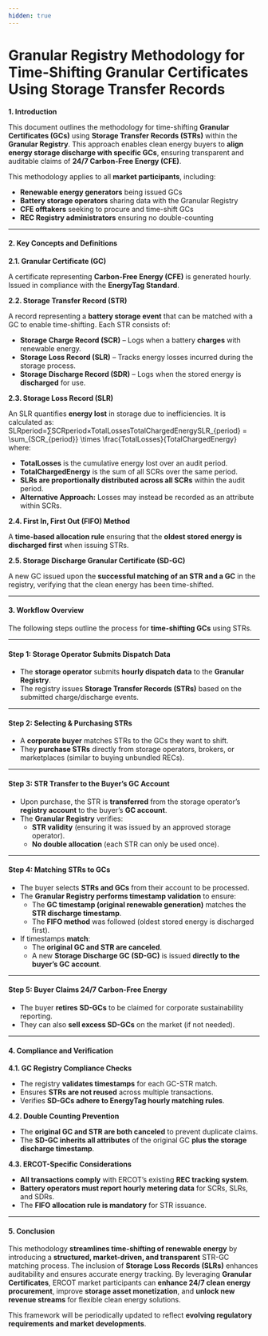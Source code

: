 ```yaml
---
hidden: true
---
```


# Granular Registry Methodology for Time-Shifting Granular Certificates Using Storage Transfer Records

**1. Introduction**

This document outlines the methodology for time-shifting **Granular Certificates (GCs)** using **Storage Transfer Records (STRs)** within the **Granular Registry**. This approach enables clean energy buyers to **align energy storage discharge with specific GCs**, ensuring transparent and auditable claims of **24/7 Carbon-Free Energy (CFE)**.

This methodology applies to all **market participants**, including:

* **Renewable energy generators** being issued GCs
* **Battery storage operators** sharing data with the Granular Registry
* **CFE offtakers** seeking to procure and time-shift GCs
* **REC Registry administrators** ensuring no double-counting

***

#### **2. Key Concepts and Definitions**

**2.1. Granular Certificate (GC)**

A certificate representing **Carbon-Free Energy (CFE)** is generated hourly. Issued in compliance with the **EnergyTag Standard**.

**2.2. Storage Transfer Record (STR)**

A record representing a **battery storage event** that can be matched with a GC to enable time-shifting. Each STR consists of:

* **Storage Charge Record (SCR)** – Logs when a battery **charges** with renewable energy.
* **Storage Loss Record (SLR)** – Tracks energy losses incurred during the storage process.
* **Storage Discharge Record (SDR)** – Logs when the stored energy is **discharged** for use.

**2.3. Storage Loss Record (SLR)**

An SLR quantifies **energy lost** in storage due to inefficiencies. It is calculated as:\
SLRperiod=∑SCRperiod×TotalLossesTotalChargedEnergySLR\_{period} = \sum\_{SCR\_{period\}} \times \frac{TotalLosses}{TotalChargedEnergy}\
where:

* **TotalLosses** is the cumulative energy lost over an audit period.
* **TotalChargedEnergy** is the sum of all SCRs over the same period.
* **SLRs are proportionally distributed across all SCRs** within the audit period.
* **Alternative Approach:** Losses may instead be recorded as an attribute within SCRs.

**2.4. First In, First Out (FIFO) Method**

A **time-based allocation rule** ensuring that the **oldest stored energy is discharged first** when issuing STRs.

**2.5. Storage Discharge Granular Certificate (SD-GC)**

A new GC issued upon the **successful matching of an STR and a GC** in the registry, verifying that the clean energy has been time-shifted.

***

#### **3. Workflow Overview**

The following steps outline the process for **time-shifting GCs** using STRs.

***

#### **Step 1: Storage Operator Submits Dispatch Data**

* The **storage operator** submits **hourly dispatch data** to the **Granular Registry**.
* The registry issues **Storage Transfer Records (STRs)** based on the submitted charge/discharge events.

***

#### **Step 2: Selecting & Purchasing STRs**

* A **corporate buyer** matches STRs to the GCs they want to shift.
* They **purchase STRs** directly from storage operators, brokers, or marketplaces (similar to buying unbundled RECs).

***

#### **Step 3: STR Transfer to the Buyer’s GC Account**

* Upon purchase, the STR is **transferred** from the storage operator’s **registry account** to the buyer’s **GC account**.
* The **Granular Registry** verifies:
  * **STR validity** (ensuring it was issued by an approved storage operator).
  * **No double allocation** (each STR can only be used once).

***

#### **Step 4: Matching STRs to GCs**

* The buyer selects **STRs and GCs** from their account to be processed.
* The **Granular Registry performs timestamp validation** to ensure:
  * The **GC timestamp (original renewable generation)** matches the **STR discharge timestamp**.
  * The **FIFO method** was followed (oldest stored energy is discharged first).
* If timestamps **match**:
  * The **original GC and STR are canceled**.
  * A new **Storage Discharge GC (SD-GC)** is issued **directly to the buyer’s GC account**.

***

#### **Step 5: Buyer Claims 24/7 Carbon-Free Energy**

* The buyer **retires SD-GCs** to be claimed for corporate sustainability reporting.
* They can also **sell excess SD-GCs** on the market (if not needed).

***

#### **4. Compliance and Verification**

**4.1. GC Registry Compliance Checks**

* The registry **validates timestamps** for each GC-STR match.
* Ensures **STRs are not reused** across multiple transactions.
* Verifies **SD-GCs adhere to EnergyTag hourly matching rules**.

**4.2. Double Counting Prevention**

* The **original GC and STR are both canceled** to prevent duplicate claims.
* The **SD-GC inherits all attributes** of the original GC **plus the storage discharge timestamp**.

**4.3. ERCOT-Specific Considerations**

* **All transactions comply** with ERCOT’s existing **REC tracking system**.
* **Battery operators must report hourly metering data** for SCRs, SLRs, and SDRs.
* The **FIFO allocation rule is mandatory** for STR issuance.

***

#### **5. Conclusion**

This methodology **streamlines time-shifting of renewable energy** by introducing a **structured, market-driven, and transparent** STR-GC matching process. The inclusion of **Storage Loss Records (SLRs)** enhances auditability and ensures accurate energy tracking. By leveraging **Granular Certificates**, ERCOT market participants can **enhance 24/7 clean energy procurement**, improve **storage asset monetization**, and **unlock new revenue streams** for flexible clean energy solutions.

This framework will be periodically updated to reflect **evolving regulatory requirements and market developments**.
